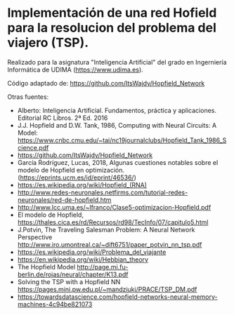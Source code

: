 # Implementación de una red Hofield para la resolucion del problema del viajero (TSP).

Realizado para la asignatura "Inteligencia Artificial" del grado en Ingerniería Informática de UDIMA (https://www.udima.es).

Código adaptado de: https://github.com/ItsWajdy/Hopfield_Network

Otras fuentes:

- Alberto: Inteligencia Artificial. Fundamentos, práctica y aplicaciones. Editorial RC Libros. 2ª Ed. 2016
- J.J. Hopfield and D.W. Tank, 1986, Computing with Neural Circuits: A Model:  https://www.cnbc.cmu.edu/~tai/nc19journalclubs/Hopfield_Tank_1986_Science.pdf
- https://github.com/ItsWajdy/Hopfield_Network
- García Rodríguez, Lucas, 2018, Algunas cuestiones notables sobre el modelo de Hopfield en optimización. (https://eprints.ucm.es/id/eprint/46536/)
- https://es.wikipedia.org/wiki/Hopfield_(RNA)
- http://www.redes-neuronales.netfirms.com/tutorial-redes-neuronales/red-de-hopfield.htm
- http://www.lcc.uma.es/~lfranco/Clase5-optimizacion-Hopfield.pdf
- El modelo de Hopfield, https://thales.cica.es/rd/Recursos/rd98/TecInfo/07/capitulo5.html
- J.Potvin, The Traveling Salesman Problem:  A Neural Network Perspective http://www.iro.umontreal.ca/~dift6751/paper_potvin_nn_tsp.pdf
- https://es.wikipedia.org/wiki/Problema_del_viajante
- https://en.wikipedia.org/wiki/Hebbian_theory
- The Hopfield Model http://page.mi.fu-berlin.de/rojas/neural/chapter/K13.pdf
- Solving the TSP with a Hopfield NN  https://pages.mini.pw.edu.pl/~mandziukj/PRACE/TSP_DM.pdf
- https://towardsdatascience.com/hopfield-networks-neural-memory-machines-4c94be821073

